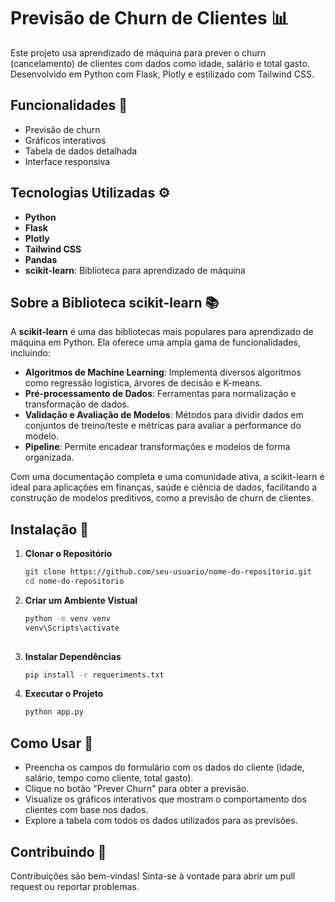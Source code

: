 # Previsão de Churn de Clientes 📊

Este projeto usa aprendizado de máquina para prever o churn (cancelamento) de clientes com dados como idade, salário e total gasto. Desenvolvido em Python com Flask, Plotly e estilizado com Tailwind CSS.

## Funcionalidades 🌟

- Previsão de churn
- Gráficos interativos
- Tabela de dados detalhada
- Interface responsiva

## Tecnologias Utilizadas ⚙️

- **Python**
- **Flask**
- **Plotly**
- **Tailwind CSS**
- **Pandas**
- **scikit-learn**: Biblioteca para aprendizado de máquina

## Sobre a Biblioteca scikit-learn 📚

A **scikit-learn** é uma das bibliotecas mais populares para aprendizado de máquina em Python. Ela oferece uma ampla gama de funcionalidades, incluindo:

- **Algoritmos de Machine Learning**: Implementa diversos algoritmos como regressão logística, árvores de decisão e K-means.
- **Pré-processamento de Dados**: Ferramentas para normalização e transformação de dados.
- **Validação e Avaliação de Modelos**: Métodos para dividir dados em conjuntos de treino/teste e métricas para avaliar a performance do modelo.
- **Pipeline**: Permite encadear transformações e modelos de forma organizada.

Com uma documentação completa e uma comunidade ativa, a scikit-learn é ideal para aplicações em finanças, saúde e ciência de dados, facilitando a construção de modelos preditivos, como a previsão de churn de clientes.


## Instalação 🚀

1. **Clonar o Repositório**
   
   ```bash
   git clone https://github.com/seu-usuario/nome-do-repositorio.git
   cd nome-do-repositorio

2. **Criar um Ambiente Vistual**
   ```cmd
   python -m venv venv
   venv\Scripts\activate
  
3. **Instalar Dependências**
   ```cmd
   pip install -r requeriments.txt

4. **Executar o Projeto**
   ```cmd
   python app.py

## Como Usar 📝
- Preencha os campos do formulário com os dados do cliente (idade, salário, tempo como cliente, total gasto).
- Clique no botão "Prever Churn" para obter a previsão.
- Visualize os gráficos interativos que mostram o comportamento dos clientes com base nos dados.
- Explore a tabela com todos os dados utilizados para as previsões.

## Contribuindo 🤝
Contribuições são bem-vindas! Sinta-se à vontade para abrir um pull request ou reportar problemas.
